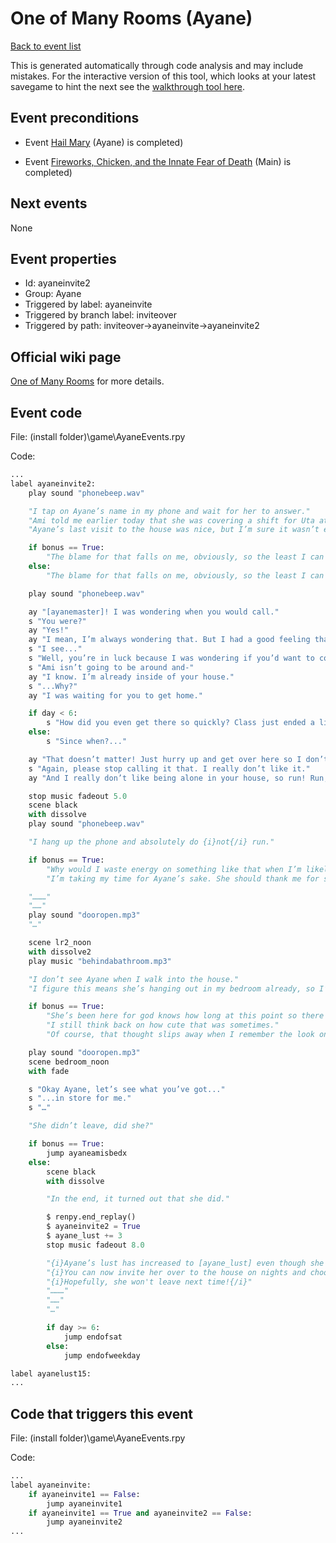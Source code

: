 # One of Many Rooms (Ayane)

[Back to event list](./../)

This is generated automatically through code analysis and may include mistakes. For the interactive version of this tool, which looks at your latest savegame to hint the next see the [walkthrough tool here](https://github.com/largestack/Lessons-In-Love-Guide-Tool/blob/main/README.md).



## Event preconditions

* Event [Hail Mary](./ayaneinvite1.md) (Ayane) is completed)

* Event [Fireworks, Chicken, and the Innate Fear of Death](./christmas7.md) (Main) is completed)



## Next events

None

## Event properties

* Id: ayaneinvite2
* Group: Ayane
* Triggered by label: ayaneinvite
* Triggered by branch label: inviteover
* Triggered by path: inviteover->ayaneinvite->ayaneinvite2

## Official wiki page

[One of Many Rooms](https://lessonsinlove.wiki/index.php?title=Special%3ASearch&search=ayaneinvite2&go=Go) for more details.

## Event code

File: (install folder)\game\AyaneEvents.rpy

Code:
```python
...
label ayaneinvite2:
    play sound "phonebeep.wav"

    "I tap on Ayane’s name in my phone and wait for her to answer."
    "Ami told me earlier today that she was covering a shift for Uta at the maid cafe so, unless something has changed, the house should be completely empty tonight."
    "Ayane’s last visit to the house was nice, but I’m sure it wasn’t exactly the type of visit she was looking forward to."

    if bonus == True:
        "The blame for that falls on me, obviously, so the least I can do is make it up to her with some proper “alone time.”"
    else:
        "The blame for that falls on me, obviously, so the least I can do is make it up to her with some proper “hug time.”"

    play sound "phonebeep.wav"

    ay "[ayanemaster]! I was wondering when you would call."
    s "You were?"
    ay "Yes!"
    ay "I mean, I’m always wondering that. But I had a good feeling that it would actually happen today."
    s "I see..."
    s "Well, you’re in luck because I was wondering if you’d want to come over today."
    s "Ami isn’t going to be around and-"
    ay "I know. I’m already inside of your house."
    s "...Why?"
    ay "I was waiting for you to get home."

    if day < 6:
        s "How did you even get there so quickly? Class just ended a little while ago."
    else:
        s "Since when?..."

    ay "That doesn’t matter! Just hurry up and get over here so I don’t miss out on any teacher-time!"
    s "Again, please stop calling it that. I really don’t like it."
    ay "And I really don’t like being alone in your house, so run! Run, [ayanemaster]!"

    stop music fadeout 5.0
    scene black
    with dissolve
    play sound "phonebeep.wav"

    "I hang up the phone and absolutely do {i}not{/i} run."

    if bonus == True:
        "Why would I waste energy on something like that when I’m likely going to wind up having sex as soon as I get there?"
        "I’m taking my time for Ayane’s sake. She should thank me for showing up fashionably late."

    "………"
    "……"
    play sound "dooropen.mp3"
    "…"

    scene lr2_noon
    with dissolve2
    play music "behindabathroom.mp3"

    "I don’t see Ayane when I walk into the house."
    "I figure this means she’s hanging out in my bedroom already, so I’m kind of excited to see what she has in store for me."

    if bonus == True:
        "She’s been here for god knows how long at this point so there might even be some sort of lavish set up like there was when I took her virginity."
        "I still think back on how cute that was sometimes."
        "Of course, that thought slips away when I remember the look on her face shortly after turning her into a woman."

    play sound "dooropen.mp3"
    scene bedroom_noon
    with fade

    s "Okay Ayane, let’s see what you’ve got..."
    s "...in store for me."
    s "…"

    "She didn’t leave, did she?"

    if bonus == True:
        jump ayaneamisbedx
    else:
        scene black
        with dissolve

        "In the end, it turned out that she did."

        $ renpy.end_replay()
        $ ayaneinvite2 = True
        $ ayane_lust += 3
        stop music fadeout 8.0

        "{i}Ayane’s lust has increased to [ayane_lust] even though she left and you didn't get to hug her!{/i}"
        "{i}You can now invite her over to the house on nights and choose to raise your affection or lust with her!{/i}"
        "{i}Hopefully, she won't leave next time!{/i}"
        "………"
        "……"
        "…"

        if day >= 6:
            jump endofsat
        else:
            jump endofweekday

label ayanelust15:
...
```

## Code that triggers this event

File: (install folder)\game\AyaneEvents.rpy

Code:
```python
...
label ayaneinvite:
    if ayaneinvite1 == False:
        jump ayaneinvite1
    if ayaneinvite1 == True and ayaneinvite2 == False:
        jump ayaneinvite2
...
```